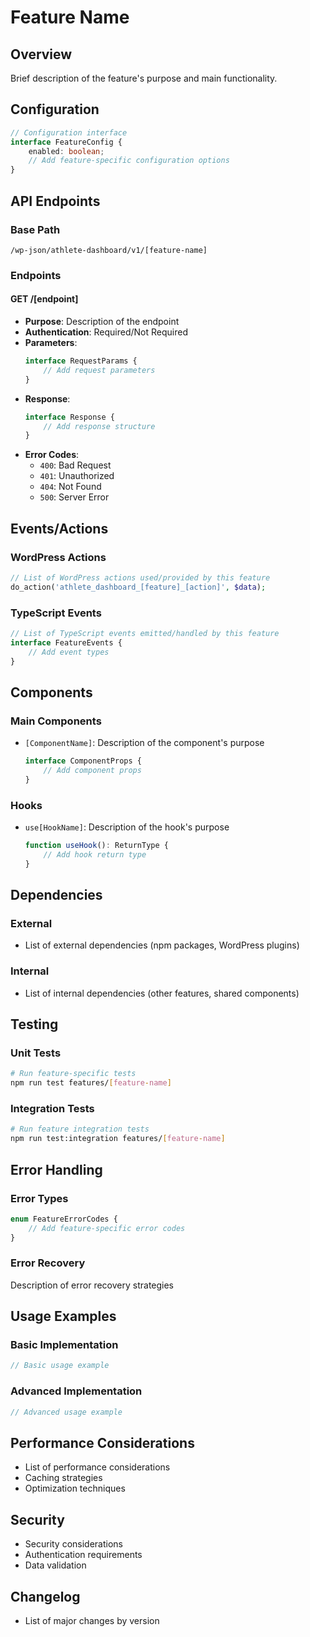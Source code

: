 # Feature Name

## Overview
Brief description of the feature's purpose and main functionality.

## Configuration
```typescript
// Configuration interface
interface FeatureConfig {
    enabled: boolean;
    // Add feature-specific configuration options
}
```

## API Endpoints

### Base Path
```
/wp-json/athlete-dashboard/v1/[feature-name]
```

### Endpoints

#### GET /[endpoint]
- **Purpose**: Description of the endpoint
- **Authentication**: Required/Not Required
- **Parameters**:
  ```typescript
  interface RequestParams {
      // Add request parameters
  }
  ```
- **Response**:
  ```typescript
  interface Response {
      // Add response structure
  }
  ```
- **Error Codes**:
  - `400`: Bad Request
  - `401`: Unauthorized
  - `404`: Not Found
  - `500`: Server Error

## Events/Actions

### WordPress Actions
```php
// List of WordPress actions used/provided by this feature
do_action('athlete_dashboard_[feature]_[action]', $data);
```

### TypeScript Events
```typescript
// List of TypeScript events emitted/handled by this feature
interface FeatureEvents {
    // Add event types
}
```

## Components

### Main Components
- `[ComponentName]`: Description of the component's purpose
  ```typescript
  interface ComponentProps {
      // Add component props
  }
  ```

### Hooks
- `use[HookName]`: Description of the hook's purpose
  ```typescript
  function useHook(): ReturnType {
      // Add hook return type
  }
  ```

## Dependencies

### External
- List of external dependencies (npm packages, WordPress plugins)

### Internal
- List of internal dependencies (other features, shared components)

## Testing

### Unit Tests
```bash
# Run feature-specific tests
npm run test features/[feature-name]
```

### Integration Tests
```bash
# Run feature integration tests
npm run test:integration features/[feature-name]
```

## Error Handling

### Error Types
```typescript
enum FeatureErrorCodes {
    // Add feature-specific error codes
}
```

### Error Recovery
Description of error recovery strategies

## Usage Examples

### Basic Implementation
```typescript
// Basic usage example
```

### Advanced Implementation
```typescript
// Advanced usage example
```

## Performance Considerations
- List of performance considerations
- Caching strategies
- Optimization techniques

## Security
- Security considerations
- Authentication requirements
- Data validation

## Changelog
- List of major changes by version 